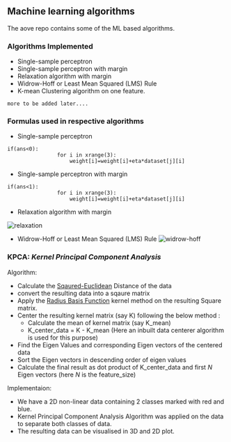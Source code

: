 ## Machine learning algorithms ##
The aove repo contains some of the ML based algorithms.

### Algorithms Implemented ###
- Single-sample perceptron
- Single-sample perceptron with margin
- Relaxation algorithm with margin
- Widrow-Hoff or Least Mean Squared (LMS) Rule
- K-mean Clustering algorithm on one feature.


`more to be added later....`

### Formulas used in respective algorithms ###
- Single-sample perceptron
```
if(ans<0):
				for i in xrange(3):
					weight[i]=weight[i]+eta*dataset[j][i]
```

- Single-sample perceptron with margin
```
if(ans<1):                                          
				for i in xrange(3):
					weight[i]=weight[i]+eta*dataset[j][i]
```

- Relaxation algorithm with margin

![relaxation](https://cloud.githubusercontent.com/assets/9693795/18884894/0a500e14-8507-11e6-83ad-3fd5753ca39a.png)


- Widrow-Hoff or Least Mean Squared (LMS) Rule
![widrow-hoff](https://cloud.githubusercontent.com/assets/9693795/18884895/0a57378e-8507-11e6-92ce-d45b9797c94b.png)


### KPCA: *Kernel Principal Component Analysis*

Algorithm:
- Calculate the [Sqaured-Euclidean](https://en.wikipedia.org/wiki/Euclidean_distance) Distance of the data
- convert the resulting data into a sqaure matrix
- Apply the [Radius Basis Function](https://en.wikipedia.org/wiki/Radial_basis_function_kernel) kernel method on the resulting Square matrix.
- Center the resulting kernel matrix (say K) following the below method :
	* Calculate the mean of kernel matrix (say K_mean)
	* K_center_data = K - K_mean
	(Here an inbuilt data centerer algorithm is used for this purpose)
- Find the Eigen Values and corresponding Eigen vectors of the centered data
- Sort the Eigen vectors in descending order of eigen values
- Calculate the final result as dot product of K_center_data and first *N* Eigen vectors (here *N* is the feature_size)

Implementaion:
- We have a 2D non-linear data containing 2 classes marked with red and blue.
- Kernel Principal Component Analysis Algorithm was applied on the data to separate both classes of data.
- The resulting data can be visualised in 3D and 2D plot.
